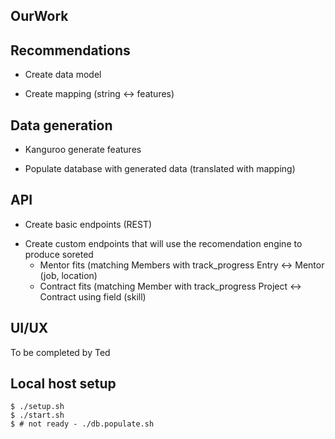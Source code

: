 ## OurWork

Recommendations
---

+ Create data model
- Create mapping (string <-> features)

Data generation
---
+ Kanguroo generate features
- Populate database with generated data (translated with mapping)

API
---

+ Create basic endpoints (REST)
- Create custom endpoints that will use the recomendation engine
  to produce soreted
  - Mentor fits (matching Members with track_progress Entry <-> Mentor (job, location)
  - Contract fits (matching Member with track_progress Project <-> Contract using field (skill)


UI/UX
---
To be completed by Ted

Local host setup
---

```
$ ./setup.sh
$ ./start.sh
$ # not ready - ./db.populate.sh
```
